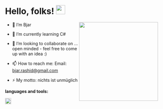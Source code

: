 # Hello, folks! <img src="https://raw.githubusercontent.com/MartinHeinz/MartinHeinz/master/wave.gif" width="30px">

<img align="right" src="https://c.tenor.com/GRNjPPfoga8AAAAC/goku-rules.gif" width="260px">

- :man: I’m Bjar

- 🌱 I’m currently learning C#
- 💞️ I’m looking to collaborate on ... open minded - feel free to come up with an idea :)
- 📫 How to reach me: Email: bjar.rashid@gmail.com
- ⚡ My motto: nichts ist unmüglich


**languages and tools:**  

<code><img height="20" src="https://upload.wikimedia.org/wikipedia/commons/thumb/0/0d/C_Sharp_wordmark.svg/300px-C_Sharp_wordmark.svg.png"></code>

